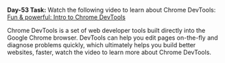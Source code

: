 **Day-53 Task:**
Watch the following video to learn about Chrome DevTools:
[Fun & powerful: Intro to Chrome DevTools](https://www.youtube.com/watch?v=t1c5tNPpXjs&t=23s)

Chrome DevTools is a set of web developer tools built directly into the Google Chrome browser. DevTools can help you edit pages on-the-fly and diagnose problems quickly, which ultimately helps you build better websites, faster, watch the video to learn more about Chrome DevTools.